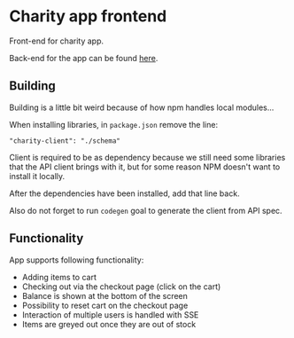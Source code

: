 # Charity app frontend

Front-end for charity app.

Back-end for the app can be found [here](https://github.com/Zukkari/charity-app).

## Building

Building is a little bit weird because of how npm handles local modules...

When installing libraries, in `package.json` remove the line: 

```json5
"charity-client": "./schema"
```

Client is required to be as dependency because we still need some libraries
 that the API client brings with it, but for some reason NPM doesn't want to install it locally.

After the dependencies have been installed, add that line back.

Also do not forget to run `codegen` goal to generate the client from API spec.

## Functionality

App supports following functionality:

- Adding items to cart
- Checking out via the checkout page (click on the cart)
- Balance is shown at the bottom of the screen
- Possibility to reset cart on the checkout page
- Interaction of multiple users is handled with SSE
- Items are greyed out once they are out of stock
